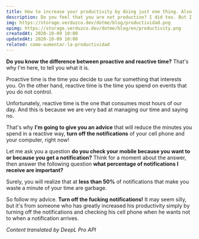```yaml
---
title: How to increase your productivity by doing just one thing. Also, it's fast
description: Do you feel that you are not productive? I did too. But I discovered how to increase my productivity by doing something very simple. And it's not at all motivational.
img: https://storage.verduzco.dev/dotme/blog/productividad.png
opimg: https://storage.verduzco.dev/dotme/blog/en/productivity.png
createdAt: 2020-10-09 10:00
updatedAt: 2020-10-09 10:00
related: como-aumentar-la-productividad
---
```


**Do you know the difference between proactive and reactive time?** That's why I'm here, to tell you what it is. 

Proactive time is the time you decide to use for something that interests you. On the other hand, reactive time is the time you spend on events that you do not control.

Unfortunately, reactive time is the one that consumes most hours of our day. And this is because we are very bad at managing our time and saying no. 

That's why **I'm going to give you an advice** that will reduce the minutes you spend in a reactive way, **turn off the notifications** of your cell phone and your computer, right now! 

Let me ask you a question **do you check your mobile because you want to or because you get a notification?** Think for a moment about the answer, then answer the following question **what percentage of notifications I receive are important?** 

Surely, you will realize that at **less than 50%** of notifications that make you waste a minute of your time are garbage. 

So follow my advice. **Turn off the fucking notifications!** It may seem silly, but it's from someone who has greatly increased his productivity simply by turning off the notifications and checking his cell phone when he wants not to when a notification arrives.

*Content translated by DeepL Pro API*